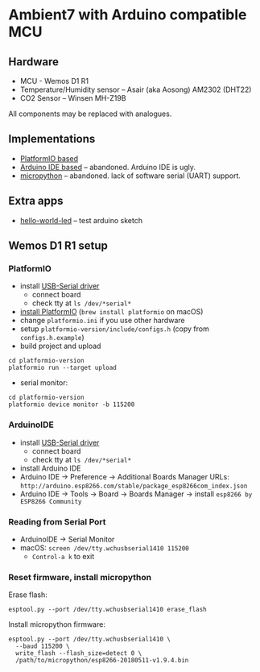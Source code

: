# Ambient7 with Arduino compatible MCU

## Hardware

* MCU - Wemos D1 R1
* Temperature/Humidity sensor – Asair (aka Aosong) AM2302 (DHT22)
* CO2 Sensor – Winsen MH-Z19B

All components may be replaced with analogues.

## Implementations

* [PlatformIO based](platformio-version)
* [Arduino IDE based](arduino-ide-version) – abandoned. Arduino IDE is ugly.
* [micropython](micropython-version/) – abandoned. lack of
  software serial (UART) support.

## Extra apps

* [hello-world-led](hello-world-led/) – test arduino sketch

## Wemos D1 R1 setup

### PlatformIO
* install [USB-Serial driver](https://wiki.wemos.cc/downloads)
  * connect board
  * check tty at `ls /dev/*serial*`
* [install PlatformIO](https://docs.platformio.org/en/latest/installation.html) (`brew install platformio` on macOS)
* change `platformio.ini` if you use other hardware
* setup `platformio-version/include/configs.h` (copy from `configs.h.example`)
* build project and upload
```
cd platformio-version
platformio run --target upload
```
* serial monitor:
```
cd platformio-version
platformio device monitor -b 115200
```


### ArduinoIDE

* install [USB-Serial driver](https://wiki.wemos.cc/downloads)
  * connect board
  * check tty at `ls /dev/*serial*`
* install Arduino IDE
* Arduino IDE -> Preference -> Additional Boards Manager URLs:
  `http://arduino.esp8266.com/stable/package_esp8266com_index.json`
* Arduino IDE -> Tools -> Board -> Boards Manager -> install
  `esp8266 by ESP8266 Community`

### Reading from Serial Port

* ArduinoIDE -> Serial Monitor
* macOS: `screen /dev/tty.wchusbserial1410 115200`
  * `Control-a k` to exit

### Reset firmware, install micropython

Erase flash:

```
esptool.py --port /dev/tty.wchusbserial1410 erase_flash
```

Install micropython firmware:

```
esptool.py --port /dev/tty.wchusbserial1410 \
  --baud 115200 \
  write_flash --flash_size=detect 0 \
  /path/to/micropython/esp8266-20180511-v1.9.4.bin
```
